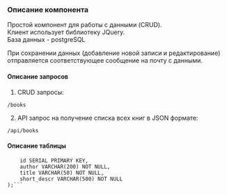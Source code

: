 ### Описание компонента

Простой компонент для работы с данными (CRUD).  
Клиент использует библиотеку JQuery.  
База данных - postgreSQL

При сохранении данных (добавление новой записи и редактирование) отправляется соответствующее сообщение на почту с данными.

#### Описание запросов

1. CRUD запросы:

``/books``

2. API запрос на получение списка всех книг в JSON формате:

``/api/books``

#### Описание таблицы

```CREATE TABLE books (
    id SERIAL PRIMARY KEY,
    author VARCHAR(200) NOT NULL,
    title VARCHAR(50) NOT NULL,
    short_descr VARCHAR(500) NOT NULL
);```
